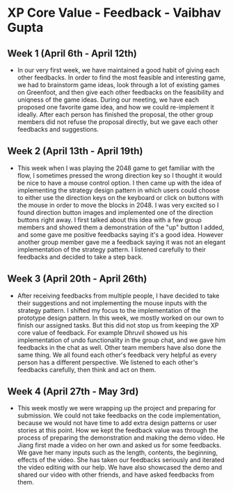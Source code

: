 # XP Core Value - Feedback - Vaibhav Gupta

## Week 1 (April 6th - April 12th)
 - In our very first week, we have maintained a good habit of giving each other feedbacks. In order to find the most feasible and interesting game, we had to brainstorm game ideas, look through a lot of existing games on Greenfoot, and then give each other feedbacks on the feasibility and uniqness of the game ideas. During our meeting, we have each proposed one favorite game idea, and how we could re-implement it ideally. After each person has finished the proposal, the other group members did not refuse the proposal directly, but we gave each other feedbacks and suggestions.

## Week 2 (April 13th - April 19th)
 - This week when I was playing the 2048 game to get familiar with the flow, I sometimes pressed the wrong direction key so I thought it would be nice to have a mouse control option. I then came up with the idea of implementing the strategy design pattern in which users could choose to either use the direction keys on the keyboard or click on buttons with the mouse in order to move the blocks in 2048. I was very excited so I found direction button images and implemented one of the direction buttons right away. I first talked about this idea with a few group members and showed them a demonstration of the "up" button I added, and some gave me positive feedbacks saying it's a good idea. However another group member gave me a feedback saying it was not an elegant implementation of the strategy pattern. I listened carefully to their feedbacks and decided to take a step back. 

## Week 3 (April 20th - April 26th)
 - After receiving feedbacks from multiple people, I have decided to take their suggestions and not implementing the mouse inputs with the strategy pattern. I shifted my focus to the implementation of the prototype design pattern. In this week, we mostly worked on our own to finish our assigned tasks. But this did not stop us from keeping the XP core value of feedback. For example Dhruvil showed us his implementation of undo functionality in the group chat, and we gave him feedbacks in the chat as well. Other team members have also done the same thing. We all found each other's feedback very helpful as every person has a different perspective. We listened to each other's feedbacks carefully, then think and act on them.

## Week 4 (April 27th - May 3rd)
 - This week mostly we were wrapping up the project and preparing for submission. We could not take feedbacks on the code implementation, because we would not have time to add extra design patterns or user stories at this point. How we kept the feedback value was through the process of preparing the demonstration and making the demo video. He Jiang first made a video on her own and asked us for some feedbacks. We gave her many inputs such as the length, contents, the beginning, effects of the video. She has taken our feedbacks seriously and iterated the video editing with our help. We have also showcased the demo and shared our video with other friends, and have asked feedbacks from them. 